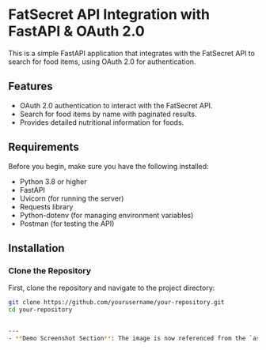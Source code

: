 # FatSecret API Integration with FastAPI & OAuth 2.0

This is a simple FastAPI application that integrates with the FatSecret API to search for food items, using OAuth 2.0 for authentication.

## Features

- OAuth 2.0 authentication to interact with the FatSecret API.
- Search for food items by name with paginated results.
- Provides detailed nutritional information for foods.

## Requirements

Before you begin, make sure you have the following installed:

- Python 3.8 or higher
- FastAPI
- Uvicorn (for running the server)
- Requests library
- Python-dotenv (for managing environment variables)
- Postman (for testing the API)

## Installation

### Clone the Repository

First, clone the repository and navigate to the project directory:

```bash
git clone https://github.com/yourusername/your-repository.git
cd your-repository


---
- **Demo Screenshot Section**: The image is now referenced from the `assets/images/` folder using a relative path: `![Demo Screenshot](/assets/images/Screenshot%202025-01-29%20183411.png)`.

